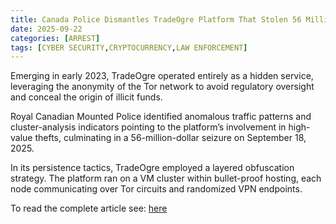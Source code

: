 ```yaml
---
title: Canada Police Dismantles TradeOgre Platform That Stolen 56 Million Dollars in Cryptocurrency
date: 2025-09-22
categories: [ARREST]
tags: [CYBER SECURITY,CRYPTOCURRENCY,LAW ENFORCEMENT]
---
```


Emerging in early 2023, TradeOgre operated entirely as a hidden service, leveraging the anonymity of the Tor network to avoid regulatory oversight and conceal the origin of illicit funds.

Royal Canadian Mounted Police identified anomalous traffic patterns and cluster-analysis indicators pointing to the platform’s involvement in high-value thefts, culminating in a 56-million-dollar seizure on September 18, 2025.

In its persistence tactics, TradeOgre employed a layered obfuscation strategy. The platform ran on a VM cluster within bullet-proof hosting, each node communicating over Tor circuits and randomized VPN endpoints.

To read the complete article see: [here](https://cybersecuritynews.com/canada-police-dismantles-tradeogre-platform/) 